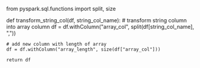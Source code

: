 from pyspark.sql.functions import split, size

def transform_string_col(df, string_col_name):
    # transform string column into array column
    df = df.withColumn("array_col", split(df[string_col_name], ","))
    
    # add new column with length of array
    df = df.withColumn("array_length", size(df["array_col"]))
    
    return df
